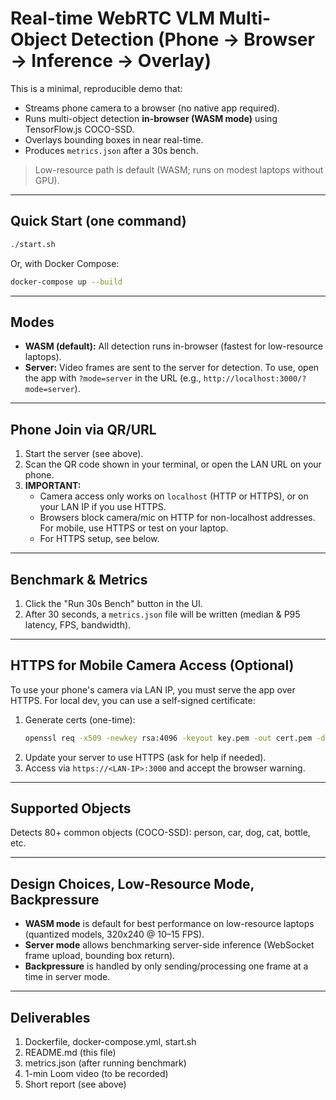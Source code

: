 # Real-time WebRTC VLM Multi-Object Detection (Phone → Browser → Inference → Overlay)

This is a minimal, reproducible demo that:
- Streams phone camera to a browser (no native app required).
- Runs multi-object detection **in-browser (WASM mode)** using TensorFlow.js COCO-SSD.
- Overlays bounding boxes in near real-time.
- Produces `metrics.json` after a 30s bench.

> Low-resource path is default (WASM; runs on modest laptops without GPU).

---

## Quick Start (one command)
  
```bash
./start.sh
```

Or, with Docker Compose:

```bash
docker-compose up --build
```

---

## Modes

- **WASM (default):** All detection runs in-browser (fastest for low-resource laptops).
- **Server:** Video frames are sent to the server for detection. To use, open the app with `?mode=server` in the URL (e.g., `http://localhost:3000/?mode=server`).

---

## Phone Join via QR/URL

1. Start the server (see above).
2. Scan the QR code shown in your terminal, or open the LAN URL on your phone.
3. **IMPORTANT:**
	- Camera access only works on `localhost` (HTTP or HTTPS), or on your LAN IP if you use HTTPS.
	- Browsers block camera/mic on HTTP for non-localhost addresses. For mobile, use HTTPS or test on your laptop.
	- For HTTPS setup, see below.

---

## Benchmark & Metrics

1. Click the "Run 30s Bench" button in the UI.
2. After 30 seconds, a `metrics.json` file will be written (median & P95 latency, FPS, bandwidth).

---

## HTTPS for Mobile Camera Access (Optional)

To use your phone's camera via LAN IP, you must serve the app over HTTPS. For local dev, you can use a self-signed certificate:

1. Generate certs (one-time):
	```bash
	openssl req -x509 -newkey rsa:4096 -keyout key.pem -out cert.pem -days 365 -nodes -subj "/CN=localhost"
	```
2. Update your server to use HTTPS (ask for help if needed).
3. Access via `https://<LAN-IP>:3000` and accept the browser warning.

---

## Supported Objects

Detects 80+ common objects (COCO-SSD): person, car, dog, cat, bottle, etc.

---

## Design Choices, Low-Resource Mode, Backpressure

- **WASM mode** is default for best performance on low-resource laptops (quantized models, 320x240 @ 10–15 FPS).
- **Server mode** allows benchmarking server-side inference (WebSocket frame upload, bounding box return).
- **Backpressure** is handled by only sending/processing one frame at a time in server mode.

---

## Deliverables

1. Dockerfile, docker-compose.yml, start.sh
2. README.md (this file)
3. metrics.json (after running benchmark)
4. 1-min Loom video (to be recorded)
5. Short report (see above)
